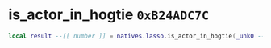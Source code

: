 # is_actor_in_hogtie `0xB24ADC7C`

```lua
local result --[[ number ]] = natives.lasso.is_actor_in_hogtie(_unk0 --[[ number ]])
```